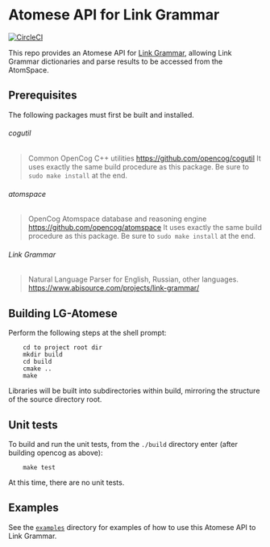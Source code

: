 Atomese API for Link Grammar
============================

[![CircleCI](https://circleci.com/gh/opencog/opencog.svg?style=svg)](https://circleci.com/gh/opencog/lg-atomese)

This repo provides an Atomese API for
[Link Grammar](https://github.com/opencog/link-grammar), allowing Link
Grammar dictionaries and parse results to be accessed from the
AtomSpace.

Prerequisites
-------------
The following packages must first be built and installed.

###### cogutil
> Common OpenCog C++ utilities
> https://github.com/opencog/cogutil
> It uses exactly the same build procedure as this package. Be sure
  to `sudo make install` at the end.

###### atomspace
> OpenCog Atomspace database and reasoning engine
> https://github.com/opencog/atomspace
> It uses exactly the same build procedure as this package. Be sure
  to `sudo make install` at the end.

###### Link Grammar
> Natural Language Parser for English, Russian, other languages.
> https://www.abisource.com/projects/link-grammar/


Building LG-Atomese
-------------------
Perform the following steps at the shell prompt:
```
    cd to project root dir
    mkdir build
    cd build
    cmake ..
    make
```
Libraries will be built into subdirectories within build, mirroring
the structure of the source directory root.


Unit tests
----------
To build and run the unit tests, from the `./build` directory enter
(after building opencog as above):
```
    make test
```

At this time, there are no unit tests.

Examples
--------
See the [`examples`](./examples) directory for examples of how to use
this Atomese API to Link Grammar.
